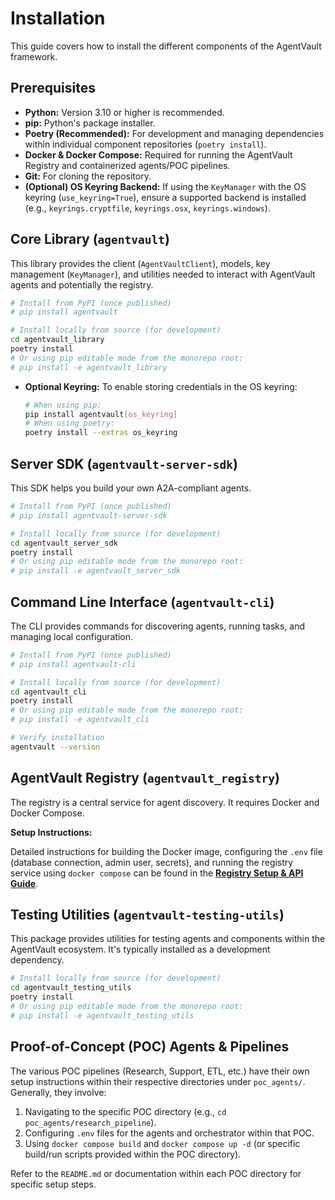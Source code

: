 # Installation

This guide covers how to install the different components of the AgentVault framework.

## Prerequisites

*   **Python:** Version 3.10 or higher is recommended.
*   **pip:** Python's package installer.
*   **Poetry (Recommended):** For development and managing dependencies within individual component repositories (`poetry install`).
*   **Docker & Docker Compose:** Required for running the AgentVault Registry and containerized agents/POC pipelines.
*   **Git:** For cloning the repository.
*   **(Optional) OS Keyring Backend:** If using the `KeyManager` with the OS keyring (`use_keyring=True`), ensure a supported backend is installed (e.g., `keyrings.cryptfile`, `keyrings.osx`, `keyrings.windows`).

## Core Library (`agentvault`)

This library provides the client (`AgentVaultClient`), models, key management (`KeyManager`), and utilities needed to interact with AgentVault agents and potentially the registry.

```bash
# Install from PyPI (once published)
# pip install agentvault

# Install locally from source (for development)
cd agentvault_library
poetry install
# Or using pip editable mode from the monorepo root:
# pip install -e agentvault_library
```

*   **Optional Keyring:** To enable storing credentials in the OS keyring:
    ```bash
    # When using pip:
    pip install agentvault[os_keyring]
    # When using poetry:
    poetry install --extras os_keyring
    ```

## Server SDK (`agentvault-server-sdk`)

This SDK helps you build your own A2A-compliant agents.

```bash
# Install from PyPI (once published)
# pip install agentvault-server-sdk

# Install locally from source (for development)
cd agentvault_server_sdk
poetry install
# Or using pip editable mode from the monorepo root:
# pip install -e agentvault_server_sdk
```

## Command Line Interface (`agentvault-cli`)

The CLI provides commands for discovering agents, running tasks, and managing local configuration.

```bash
# Install from PyPI (once published)
# pip install agentvault-cli

# Install locally from source (for development)
cd agentvault_cli
poetry install
# Or using pip editable mode from the monorepo root:
# pip install -e agentvault_cli

# Verify installation
agentvault --version
```

## AgentVault Registry (`agentvault_registry`)

The registry is a central service for agent discovery. It requires Docker and Docker Compose.

**Setup Instructions:**

Detailed instructions for building the Docker image, configuring the `.env` file (database connection, admin user, secrets), and running the registry service using `docker compose` can be found in the **[Registry Setup & API Guide](../developer_guide/registry/#running-with-docker-recommended)**.

## Testing Utilities (`agentvault-testing-utils`)

This package provides utilities for testing agents and components within the AgentVault ecosystem. It's typically installed as a development dependency.

```bash
# Install locally from source (for development)
cd agentvault_testing_utils
poetry install
# Or using pip editable mode from the monorepo root:
# pip install -e agentvault_testing_utils
```

## Proof-of-Concept (POC) Agents & Pipelines

The various POC pipelines (Research, Support, ETL, etc.) have their own setup instructions within their respective directories under `poc_agents/`. Generally, they involve:

1.  Navigating to the specific POC directory (e.g., `cd poc_agents/research_pipeline`).
2.  Configuring `.env` files for the agents and orchestrator within that POC.
3.  Using `docker compose build` and `docker compose up -d` (or specific build/run scripts provided within the POC directory).

Refer to the `README.md` or documentation within each POC directory for specific setup steps.
